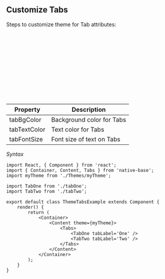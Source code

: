 ## Customize Tabs

Steps to customize theme for Tab attributes:
<br />


<table>
  <thead>
    <tr style="border-style: hidden">
      <th style="border-style: hidden"><div style="background: url(../assets/iphone.png) no-repeat; padding: 63px 20px 100px 18px; width: 292px"><img src="{{('../assets/ios/guide/theme-tabs.png')}}" alt="" /></div></th>
    </tr>
  </thead>
</table>

<table class = "table table-hover" style="width: 75%; ">
        <thead>
            <tr>
                <th>Property</th>
                <th>Description</th>
            </tr>
        </thead>
        <tbody>
            <tr>
                <td>tabBgColor</td>
                <td>Background color for Tabs</td>
            </tr>
            <tr>
                <td>tabTextColor</td>
                <td>Text color for Tabs</td>
            </tr>
            <tr>
                <td>tabFontSize</td>
                <td>Font size of text on Tabs</td>
            </tr>
        </tbody>
    </table>


*Syntax*

<pre class="line-numbers"><code class="language-jsx">import React, { Component } from 'react';
import { Container, Content, Tabs } from 'native-base';
import myTheme from './Themes/myTheme';

import TabOne from './tabOne';
import TabTwo from './tabTwo';
​
export default class ThemeTabsExample extends Component {
    render() {
        return (
            &lt;Container>
                &lt;Content theme={myTheme}>
                    &lt;Tabs>
                        &lt;TabOne tabLabel='One' />
                        &lt;TabTwo tabLabel='Two' />
                    &lt;/Tabs>
                &lt;/Content>
            &lt;/Container>
        );
    }
}</code></pre>
